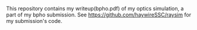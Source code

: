 This repository contains my writeup(bpho.pdf) of my optics simulation, a part of my bpho submission.
See https://github.com/haywireSSC/raysim for my submission's code.
